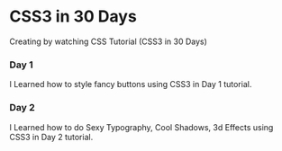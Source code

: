 # CSS3 in 30 Days

Creating by watching CSS Tutorial (CSS3 in 30 Days)

### Day 1

I Learned how to style fancy buttons using CSS3 in Day 1 tutorial.

### Day 2

I Learned how to do Sexy Typography, Cool Shadows, 3d Effects using CSS3 in Day 2 tutorial.
